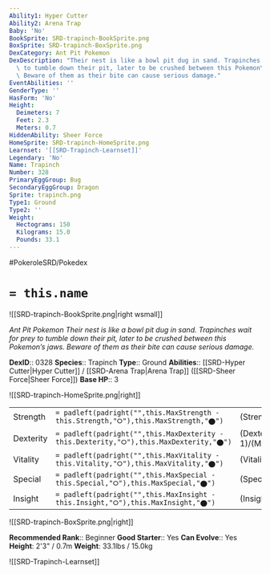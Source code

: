```yaml
---
Ability1: Hyper Cutter
Ability2: Arena Trap
Baby: 'No'
BookSprite: SRD-trapinch-BookSprite.png
BoxSprite: SRD-trapinch-BoxSprite.png
DexCategory: Ant Pit Pokemon
DexDescription: "Their nest is like a bowl pit dug in sand. Trapinches wait for prey\
  \ to tumble down their pit, later to be crushed between this Pokemon\u2019s jaws.\
  \ Beware of them as their bite can cause serious damage."
EventAbilities: ''
GenderType: ''
HasForm: 'No'
Height:
  Deimeters: 7
  Feet: 2.3
  Meters: 0.7
HiddenAbility: Sheer Force
HomeSprite: SRD-trapinch-HomeSprite.png
Learnset: '[[SRD-Trapinch-Learnset]]'
Legendary: 'No'
Name: Trapinch
Number: 328
PrimaryEggGroup: Bug
SecondaryEggGroup: Dragon
Sprite: trapinch.png
Type1: Ground
Type2: ''
Weight:
  Hectograms: 150
  Kilograms: 15.0
  Pounds: 33.1
---
```


#PokeroleSRD/Pokedex

# `= this.name`

![[SRD-trapinch-BookSprite.png|right wsmall]]

*Ant Pit Pokemon*
*Their nest is like a bowl pit dug in sand. Trapinches wait for prey to tumble down their pit, later to be crushed between this Pokemon’s jaws. Beware of them as their bite can cause serious damage.*

**DexID**:: 0328
**Species**:: Trapinch
**Type**:: Ground
**Abilities**:: [[SRD-Hyper Cutter|Hyper Cutter]] / [[SRD-Arena Trap|Arena Trap]] ([[SRD-Sheer Force|Sheer Force]])
**Base HP**:: 3

![[SRD-trapinch-HomeSprite.png|right]]

|           |                                                                                        |                                          |
| --------- | -------------------------------------------------------------------------------------- | ---------------------------------------- |
| Strength  | `= padleft(padright("",this.MaxStrength - this.Strength,"⭘"),this.MaxStrength,"⬤")`    | (Strength::3)/(MaxStrength::6)   |
| Dexterity | `= padleft(padright("",this.MaxDexterity - this.Dexterity,"⭘"),this.MaxDexterity,"⬤")` | (Dexterity:: 1)/(MaxDexterity::2) |
| Vitality  | `= padleft(padright("",this.MaxVitality - this.Vitality,"⭘"),this.MaxVitality,"⬤")`    | (Vitality::2)/(MaxVitality::4)   |
| Special   | `= padleft(padright("",this.MaxSpecial - this.Special,"⭘"),this.MaxSpecial,"⬤")`       | (Special::2)/(MaxSpecial::4)     |
| Insight   | `= padleft(padright("",this.MaxInsight - this.Insight,"⭘"),this.MaxInsight,"⬤")`       | (Insight::2)/(MaxInsight::4)     |

![[SRD-trapinch-BoxSprite.png|right]]

**Recommended Rank**:: Beginner
**Good Starter**:: Yes
**Can Evolve**:: Yes
**Height**: 2'3" / 0.7m
**Weight**: 33.1lbs / 15.0kg

![[SRD-Trapinch-Learnset]]